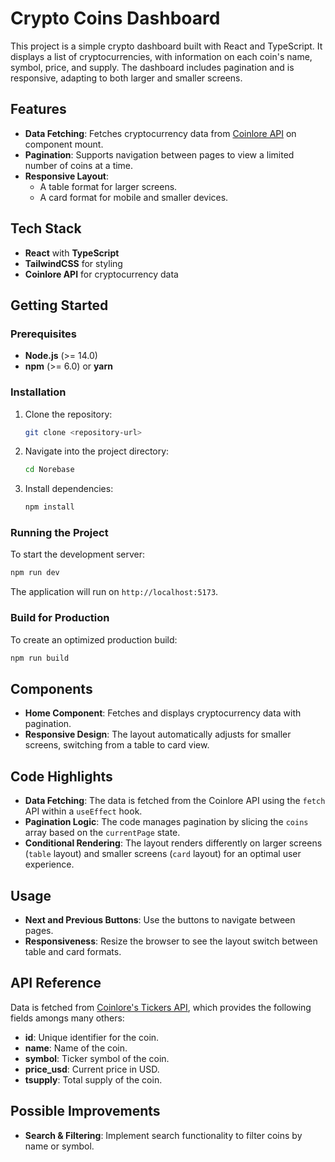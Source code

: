 # Crypto Coins Dashboard

This project is a simple crypto dashboard built with React and TypeScript. It displays a list of cryptocurrencies, with information on each coin's name, symbol, price, and supply. The dashboard includes pagination and is responsive, adapting to both larger and smaller screens.

## Features

- **Data Fetching**: Fetches cryptocurrency data from [Coinlore API](https://api.coinlore.net/api/tickers/) on component mount.
- **Pagination**: Supports navigation between pages to view a limited number of coins at a time.
- **Responsive Layout**:
  - A table format for larger screens.
  - A card format for mobile and smaller devices.
  
## Tech Stack

- **React** with **TypeScript**
- **TailwindCSS** for styling
- **Coinlore API** for cryptocurrency data

## Getting Started

### Prerequisites

- **Node.js** (>= 14.0)
- **npm** (>= 6.0) or **yarn**

### Installation

1. Clone the repository:
   ```bash
   git clone <repository-url>
   ```
2. Navigate into the project directory:
   ```bash
   cd Norebase
   ```
3. Install dependencies:
   ```bash
   npm install
   ```

### Running the Project

To start the development server:

```bash
npm run dev
```

The application will run on `http://localhost:5173`.

### Build for Production

To create an optimized production build:

```bash
npm run build
```

## Components

- **Home Component**: Fetches and displays cryptocurrency data with pagination.
- **Responsive Design**: The layout automatically adjusts for smaller screens, switching from a table to card view.

## Code Highlights

- **Data Fetching**: The data is fetched from the Coinlore API using the `fetch` API within a `useEffect` hook.
- **Pagination Logic**: The code manages pagination by slicing the `coins` array based on the `currentPage` state.
- **Conditional Rendering**: The layout renders differently on larger screens (`table` layout) and smaller screens (`card` layout) for an optimal user experience.

## Usage

- **Next and Previous Buttons**: Use the buttons to navigate between pages.
- **Responsiveness**: Resize the browser to see the layout switch between table and card formats.

## API Reference

Data is fetched from [Coinlore's Tickers API](https://api.coinlore.net/api/tickers/), which provides the following fields amongs many others:

- **id**: Unique identifier for the coin.
- **name**: Name of the coin.
- **symbol**: Ticker symbol of the coin.
- **price_usd**: Current price in USD.
- **tsupply**: Total supply of the coin.

## Possible Improvements

- **Search & Filtering**: Implement search functionality to filter coins by name or symbol.
